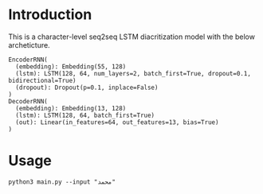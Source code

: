 # Introduction

This is a character-level seq2seq LSTM diacritization model with the below archeticture.

```
EncoderRNN(
  (embedding): Embedding(55, 128)
  (lstm): LSTM(128, 64, num_layers=2, batch_first=True, dropout=0.1, bidirectional=True)
  (dropout): Dropout(p=0.1, inplace=False)
)
DecoderRNN(
  (embedding): Embedding(13, 128)
  (lstm): LSTM(128, 64, batch_first=True)
  (out): Linear(in_features=64, out_features=13, bias=True)
)
```

# Usage

```
python3 main.py --input "محمد"
```
